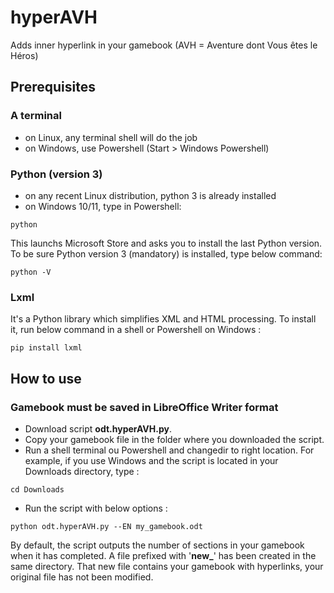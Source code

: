 # hyperAVH
Adds inner hyperlink in your gamebook (AVH = Aventure dont Vous êtes le Héros)
## Prerequisites
### A terminal
- on Linux, any terminal shell will do the job
- on Windows, use Powershell (Start > Windows Powershell)
### Python (version 3)
- on any recent Linux distribution, python 3 is already installed
- on Windows 10/11, type in Powershell:
```
python
```
This launchs Microsoft Store and asks you to install the last Python version. To be sure Python version 3 (mandatory) is installed, type below command:
```
python -V
```
### Lxml
It's a Python library which simplifies XML and HTML processing.
To install it, run below command in a shell or Powershell on Windows :
```
pip install lxml
```
## How to use
### Gamebook must be saved in LibreOffice Writer format
- Download script **odt.hyperAVH.py**.
- Copy your gamebook file in the folder where you downloaded the script.
- Run a shell terminal ou Powershell and changedir to right location. For example, if you use Windows and the script is located in your Downloads directory, type :
```
cd Downloads
```
- Run the script with below options :
```
python odt.hyperAVH.py --EN my_gamebook.odt
```
By default, the script outputs the number of sections in your gamebook when it has completed.
A file prefixed with '**new_**' has been created in the same directory. That new file contains your gamebook with hyperlinks, your original file has not been modified.
